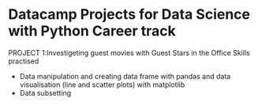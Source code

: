 # Datacamp Projects for Data Science with Python Career track
PROJECT 1:Investigeting guest movies with Guest Stars in the Office
Skills practised 
- Data manipulation and creating data frame with pandas and data visualisation (line and scatter plots) with matplotlib
- Data subsetting

